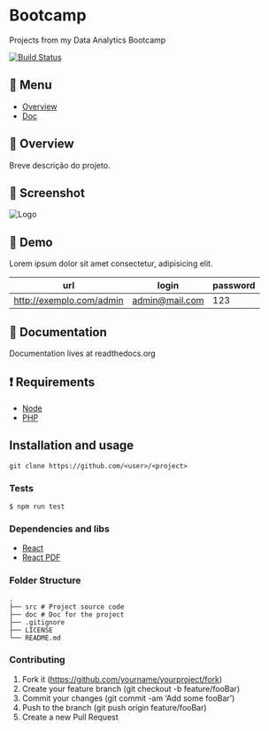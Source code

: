 # Bootcamp
Projects from my Data Analytics Bootcamp 

[![Build Status](https://travis-ci.org/walternascimentobarroso/walternascimentobarroso.github.io.svg?branch=master)](https://travis-ci.org/walternascimentobarroso/walternascimentobarroso.github.io)

## :bookmark_tabs: Menu
* [Overview](#overview)
* [Doc](#doc)

## :scroll: Overview
Breve descrição do projeto.

## :rice_scene: Screenshot
![Logo](https://via.placeholder.com/750x500)

## :dvd: Demo
Lorem ipsum dolor sit amet consectetur, adipisicing elit.

| url                      | login          | password |
| ------------------------ | -------------- | -------- |
| http://exemplo.com/admin | admin@mail.com | 123      |

## :blue_book: Documentation
Documentation lives at readthedocs.org

## :heavy_exclamation_mark: Requirements
* [Node](https://nodejs.org/en/download/)
* [PHP](https://php.net/)

## Installation and usage
```
git clone https://github.com/<user>/<project>
```

### Tests
```
$ npm run test
```

### Dependencies and libs
- [React](https://pt-br.reactjs.org/docs/create-a-new-react-app.html)
- [React PDF](https://react-pdf.org/)

### Folder Structure
```
.
├── src # Project source code
├── doc # Doc for the project
├── .gitignore
├── LICENSE
└── README.md
```
### Contributing
1. Fork it (https://github.com/yourname/yourproject/fork)
2. Create your feature branch (git checkout -b feature/fooBar)
3. Commit your changes (git commit -am ‘Add some fooBar’)
4. Push to the branch (git push origin feature/fooBar)
5. Create a new Pull Request
